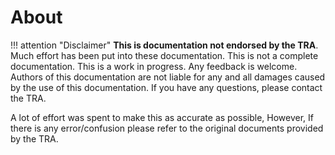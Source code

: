 # About
 

!!! attention "Disclaimer"
    **This is documentation not endorsed by the TRA**. Much effort has been put into these documentation. This is not a complete documentation. This is a work in progress. Any feedback is welcome. Authors of this documentation are not liable for any and all damages caused by the use of this documentation.
    If you have any questions, please contact the TRA.


A lot of effort was spent to make this as accurate as possible, However, If there is any error/confusion please refer to the original documents provided by the TRA.